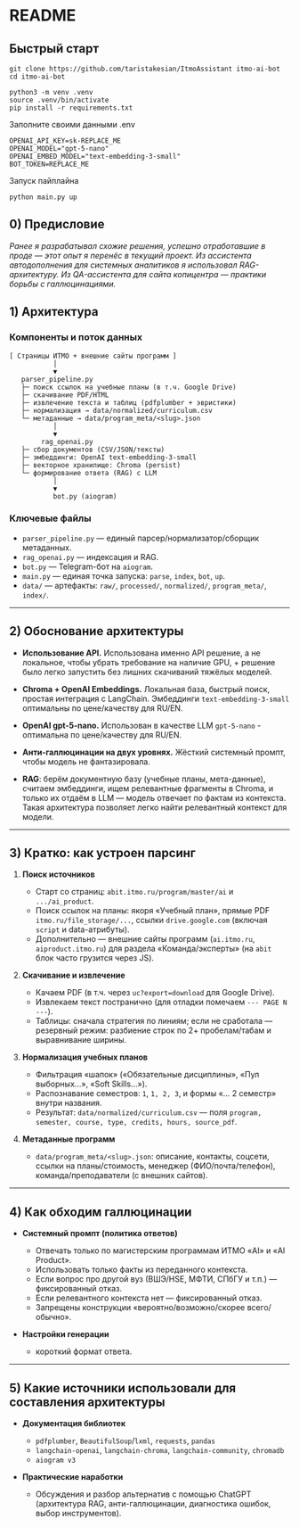 # README
## Быстрый старт
```
git clone https://github.com/taristakesian/ItmoAssistant itmo-ai-bot
cd itmo-ai-bot
```

```
python3 -m venv .venv
source .venv/bin/activate
pip install -r requirements.txt
```
Заполните своими данными .env
```
OPENAI_API_KEY=sk-REPLACE_ME
OPENAI_MODEL="gpt-5-nano"
OPENAI_EMBED_MODEL="text-embedding-3-small"
BOT_TOKEN=REPLACE_ME
```
Запуск пайплайна
```
python main.py up
```

## 0) Предисловие

*Ранее я разрабатывал схожие решения, успешно отработавшие в проде — этот опыт я перенёс в текущий проект. Из ассистента автодополнения для системных аналитиков я использовал RAG-архитектуру. Из QA-ассистента для сайта копицентра — практики борьбы с галлюцинациями.*

## 1) Архитектура

### Компоненты и поток данных
```
[ Страницы ИТМО + внешние сайты программ ]
           │
           ▼
   parser_pipeline.py
   ├─ поиск ссылок на учебные планы (в т.ч. Google Drive)
   ├─ скачивание PDF/HTML
   ├─ извлечение текста и таблиц (pdfplumber + эвристики)
   ├─ нормализация → data/normalized/curriculum.csv
   └─ метаданные → data/program_meta/<slug>.json
           │
           ▼
        rag_openai.py
   ├─ сбор документов (CSV/JSON/тексты)
   ├─ эмбеддинги: OpenAI text-embedding-3-small
   ├─ векторное хранилище: Chroma (persist)
   └─ формирование ответа (RAG) с LLM
           │
           ▼
           bot.py (aiogram)
```

### Ключевые файлы
- `parser_pipeline.py` — единый парсер/нормализатор/сборщик метаданных.
- `rag_openai.py` — индексация и RAG.
- `bot.py` — Telegram-бот на `aiogram`.
- `main.py` — единая точка запуска: `parse`, `index`, `bot`, `up`.
- `data/` — артефакты: `raw/`, `processed/`, `normalized/`, `program_meta/`, `index/`.

---

## 2) Обоснование архитектуры

- **Использование API.** Использована именно API решение, а не локальное, чтобы убрать требование на наличие GPU, + решение было легко запустить без лишних скачиваний тяжёлых моделей.
- **Chroma + OpenAI Embeddings.** Локальная база, быстрый поиск, простая интеграция с LangChain. Эмбеддинги `text-embedding-3-small` оптимальны по цене/качеству для RU/EN.
- **OpenAI gpt-5-nano.** Использован в качестве LLM `gpt-5-nano` - оптимальна по цене/качеству для RU/EN.
- **Анти-галлюцинации на двух уровнях.** Жёсткий системный промпт, чтобы модель не фантазировала.

- **RAG**: берём документную базу (учебные планы, мета-данные), считаем эмбеддинги, ищем релевантные фрагменты в Chroma, и только их отдаём в LLM — модель отвечает по фактам из контекста. Такая архитектура позволяет легко найти релевантный контекст для модели.

---

## 3) Кратко: как устроен парсинг

1. **Поиск источников**
   - Старт со страниц: `abit.itmo.ru/program/master/ai` и `.../ai_product`.
   - Поиск ссылок на планы: якоря «Учебный план», прямые PDF `itmo.ru/file_storage/...`, ссылки `drive.google.com` (включая `script` и data-атрибуты).
   - Дополнительно — внешние сайты программ (`ai.itmo.ru`, `aiproduct.itmo.ru`) для раздела «Команда/эксперты» (на `abit` блок часто грузится через JS).

2. **Скачивание и извлечение**
   - Качаем PDF (в т.ч. через `uc?export=download` для Google Drive).
   - Извлекаем текст постранично (для отладки помечаем `--- PAGE N ---`).
   - Таблицы: сначала стратегия по линиям; если не сработала — резервный режим: разбиение строк по 2+ пробелам/табам и выравнивание ширины.

3. **Нормализация учебных планов**
   - Фильтрация «шапок» («Обязательные дисциплины», «Пул выборных…», «Soft Skills…»).
   - Распознавание семестров: `1`, `1, 2, 3`, и формы «… 2 семестр» внутри названия.
   - Результат: `data/normalized/curriculum.csv` — поля `program, semester, course, type, credits, hours, source_pdf`.

4. **Метаданные программ**
   - `data/program_meta/<slug>.json`: описание, контакты, соцсети, ссылки на планы/стоимость, менеджер (ФИО/почта/телефон), команда/преподаватели (с внешних сайтов).

---

## 4) Как обходим галлюцинации

- **Системный промпт (политика ответов)**
  - Отвечать только по магистерским программам ИТМО «AI» и «AI Product».
  - Использовать только факты из переданного контекста.
  - Если вопрос про другой вуз (ВШЭ/HSE, МФТИ, СПбГУ и т.п.) — фиксированный отказ.
  - Если релевантного контекста нет — фиксированный отказ.
  - Запрещены конструкции «вероятно/возможно/скорее всего/обычно».

- **Настройки генерации**
  - короткий формат ответа.

---

## 5) Какие источники использовали для составления архитектуры

- **Документация библиотек**
  - `pdfplumber`, `BeautifulSoup`/`lxml`, `requests`, `pandas`
  - `langchain-openai`, `langchain-chroma`, `langchain-community`, `chromadb`
  - `aiogram v3`

- **Практические наработки**
  - Обсуждения и разбор альтернатив с помощью ChatGPT (архитектура RAG, анти-галлюцинации, диагностика ошибок, выбор инструментов).
